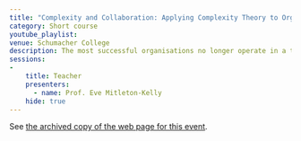 ```yaml
---
title: "Complexity and Collaboration: Applying Complexity Theory to Organisational Transformation"
category: Short course
youtube_playlist: 
venue: Schumacher College
description: The most successful organisations no longer operate in a top-down fashion, and benefit from empowering their employees to work collaboratively. Yet many organisations are stuck in hierarchical ways of operating and lack the tools to develop alternatives. This course provides a sound theoretical and practical grounding for all those in generating a more collaborative workplace.
sessions:
-
    title: Teacher
    presenters:
      - name: Prof. Eve Mitleton-Kelly
    hide: true
---
```


See [the archived copy of the web page for this event](https://web.archive.org/web/20140628001040/http://www.schumachercollege.org.uk/courses/complexity-and-collaboration-applying-complexity-theory-to-organisational-transformation-2014).